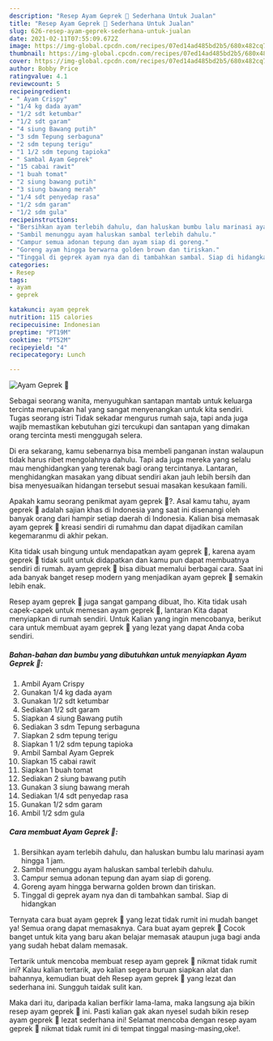 ```yaml
---
description: "Resep Ayam Geprek 🍗 Sederhana Untuk Jualan"
title: "Resep Ayam Geprek 🍗 Sederhana Untuk Jualan"
slug: 626-resep-ayam-geprek-sederhana-untuk-jualan
date: 2021-02-11T07:55:09.672Z
image: https://img-global.cpcdn.com/recipes/07ed14ad485bd2b5/680x482cq70/ayam-geprek-🍗-foto-resep-utama.jpg
thumbnail: https://img-global.cpcdn.com/recipes/07ed14ad485bd2b5/680x482cq70/ayam-geprek-🍗-foto-resep-utama.jpg
cover: https://img-global.cpcdn.com/recipes/07ed14ad485bd2b5/680x482cq70/ayam-geprek-🍗-foto-resep-utama.jpg
author: Bobby Price
ratingvalue: 4.1
reviewcount: 5
recipeingredient:
- " Ayam Crispy"
- "1/4 kg dada ayam"
- "1/2 sdt ketumbar"
- "1/2 sdt garam"
- "4 siung Bawang putih"
- "3 sdm Tepung serbaguna"
- "2 sdm tepung terigu"
- "1 1/2 sdm tepung tapioka"
- " Sambal Ayam Geprek"
- "15 cabai rawit"
- "1 buah tomat"
- "2 siung bawang putih"
- "3 siung bawang merah"
- "1/4 sdt penyedap rasa"
- "1/2 sdm garam"
- "1/2 sdm gula"
recipeinstructions:
- "Bersihkan ayam terlebih dahulu, dan haluskan bumbu lalu marinasi ayam hingga 1 jam."
- "Sambil menunggu ayam haluskan sambal terlebih dahulu."
- "Campur semua adonan tepung dan ayam siap di goreng."
- "Goreng ayam hingga berwarna golden brown dan tiriskan."
- "Tinggal di geprek ayam nya dan di tambahkan sambal. Siap di hidangkan"
categories:
- Resep
tags:
- ayam
- geprek

katakunci: ayam geprek 
nutrition: 115 calories
recipecuisine: Indonesian
preptime: "PT19M"
cooktime: "PT52M"
recipeyield: "4"
recipecategory: Lunch

---
```



![Ayam Geprek 🍗](https://img-global.cpcdn.com/recipes/07ed14ad485bd2b5/680x482cq70/ayam-geprek-🍗-foto-resep-utama.jpg)

Sebagai seorang wanita, menyuguhkan santapan mantab untuk keluarga tercinta merupakan hal yang sangat menyenangkan untuk kita sendiri. Tugas seorang istri Tidak sekadar mengurus rumah saja, tapi anda juga wajib memastikan kebutuhan gizi tercukupi dan santapan yang dimakan orang tercinta mesti menggugah selera.

Di era  sekarang, kamu sebenarnya bisa membeli panganan instan walaupun tidak harus ribet mengolahnya dahulu. Tapi ada juga mereka yang selalu mau menghidangkan yang terenak bagi orang tercintanya. Lantaran, menghidangkan masakan yang dibuat sendiri akan jauh lebih bersih dan bisa menyesuaikan hidangan tersebut sesuai masakan kesukaan famili. 



Apakah kamu seorang penikmat ayam geprek 🍗?. Asal kamu tahu, ayam geprek 🍗 adalah sajian khas di Indonesia yang saat ini disenangi oleh banyak orang dari hampir setiap daerah di Indonesia. Kalian bisa memasak ayam geprek 🍗 kreasi sendiri di rumahmu dan dapat dijadikan camilan kegemaranmu di akhir pekan.

Kita tidak usah bingung untuk mendapatkan ayam geprek 🍗, karena ayam geprek 🍗 tidak sulit untuk didapatkan dan kamu pun dapat membuatnya sendiri di rumah. ayam geprek 🍗 bisa dibuat memalui berbagai cara. Saat ini ada banyak banget resep modern yang menjadikan ayam geprek 🍗 semakin lebih enak.

Resep ayam geprek 🍗 juga sangat gampang dibuat, lho. Kita tidak usah capek-capek untuk memesan ayam geprek 🍗, lantaran Kita dapat menyiapkan di rumah sendiri. Untuk Kalian yang ingin mencobanya, berikut cara untuk membuat ayam geprek 🍗 yang lezat yang dapat Anda coba sendiri.

<!--inarticleads1-->

##### Bahan-bahan dan bumbu yang dibutuhkan untuk menyiapkan Ayam Geprek 🍗:

1. Ambil  Ayam Crispy
1. Gunakan 1/4 kg dada ayam
1. Gunakan 1/2 sdt ketumbar
1. Sediakan 1/2 sdt garam
1. Siapkan 4 siung Bawang putih
1. Sediakan 3 sdm Tepung serbaguna
1. Siapkan 2 sdm tepung terigu
1. Siapkan 1 1/2 sdm tepung tapioka
1. Ambil  Sambal Ayam Geprek
1. Siapkan 15 cabai rawit
1. Siapkan 1 buah tomat
1. Sediakan 2 siung bawang putih
1. Gunakan 3 siung bawang merah
1. Sediakan 1/4 sdt penyedap rasa
1. Gunakan 1/2 sdm garam
1. Ambil 1/2 sdm gula




<!--inarticleads2-->

##### Cara membuat Ayam Geprek 🍗:

1. Bersihkan ayam terlebih dahulu, dan haluskan bumbu lalu marinasi ayam hingga 1 jam.
1. Sambil menunggu ayam haluskan sambal terlebih dahulu.
1. Campur semua adonan tepung dan ayam siap di goreng.
1. Goreng ayam hingga berwarna golden brown dan tiriskan.
1. Tinggal di geprek ayam nya dan di tambahkan sambal. Siap di hidangkan




Ternyata cara buat ayam geprek 🍗 yang lezat tidak rumit ini mudah banget ya! Semua orang dapat memasaknya. Cara buat ayam geprek 🍗 Cocok banget untuk kita yang baru akan belajar memasak ataupun juga bagi anda yang sudah hebat dalam memasak.

Tertarik untuk mencoba membuat resep ayam geprek 🍗 nikmat tidak rumit ini? Kalau kalian tertarik, ayo kalian segera buruan siapkan alat dan bahannya, kemudian buat deh Resep ayam geprek 🍗 yang lezat dan sederhana ini. Sungguh taidak sulit kan. 

Maka dari itu, daripada kalian berfikir lama-lama, maka langsung aja bikin resep ayam geprek 🍗 ini. Pasti kalian gak akan nyesel sudah bikin resep ayam geprek 🍗 lezat sederhana ini! Selamat mencoba dengan resep ayam geprek 🍗 nikmat tidak rumit ini di tempat tinggal masing-masing,oke!.

